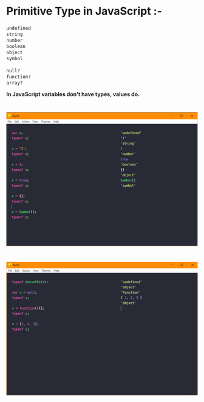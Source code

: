 # Primitive Type in JavaScript :- 
    undefined
    string
    number
    boolean
    object
    symbol
    
    null?
    function?
    array?
    
**In JavaScript variables don't have types, values do.**


# 

![Primitive Type](../Assets/primitive-types.png)

# 

![Primitive Type](../Assets/primitive-types-02.png)
